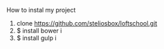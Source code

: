 How to instal my project

1. clone https://github.com/steliosbox/loftschool.git 
2. $ install bower i
3. $ install gulp i